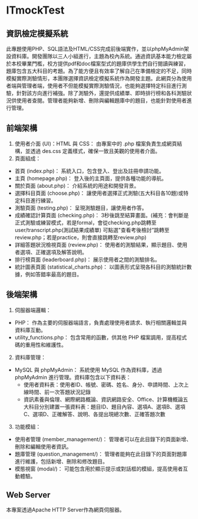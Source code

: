 # ITmockTest
## 資訊檢定模擬系統
此專題使用PHP、SQL語法及HTML/CSS完成前後端實作，並以phpMyAdmin架設資料庫。開發團隊以三人小組進行，主題為校內系統。通過資訊基本能力檢定屬於本校畢業門檻，校方提供pdf和doc檔案型式的題庫供學生們自行閱讀與練習，題庫包含五大科目的考題。為了能方便且有效率了解自己在準備檢定的不足，同時模擬實際測驗情形，本團隊選擇資訊檢定模擬系統作為開發主題。此網頁分為使用者端與管理者端，使用者不但能模擬實際測驗情況，也能夠選擇特定科目進行測驗，針對該方向進行補強。除了測驗外，還提供成績單、即時排行榜和各科測驗狀況供使用者查閱。管理者能夠新增、刪除與編輯題庫中的題目，也能針對使用者進行管理。
## 前端架構
1. 使用者介面 (UI)：HTML 與 CSS： 由專案中的 .php 檔案負責生成網頁結構，並透過 des.css 定義樣式，確保一致且美觀的使用者介面。
2. 頁面組成：
- 首頁 (index.php)： 系統入口，包含登入、登出及註冊申請功能。​
- 主頁 (homepage.php)： 登入後的主頁面，提供各種功能的導航。​
- 關於頁面 (about.php)： 介紹系統的用途和開發背景。​
- 選擇科目頁面 (choose.php)： 讓使用者選擇正式測驗(五大科目各10題)或特定科目進行練習。​
- 測驗頁面 (testing.php)： 呈現測驗題目，讓使用者作答。
- 成績確認計算頁面 (checking.php​)： 3秒後跳至結算畫面。(補充：會判斷是正式測驗或練習模式，若是formal，會從checking.php跳轉至 user/transcript.php(測試結果成績單) 可點選"查看考後檢討”跳轉至review.php；若是practice，則會直接跳轉至review.php)
- 詳細答題狀況檢視頁面 (review.php)： 使用者的測驗結果，顯示題目、使用者選項、正確選項及解答說明。​
- 排行榜頁面 (leaderboard.php)： 展示使用者之間的測驗排名。​
- 統計圖表頁面 (statistical_charts.php)： 以圖表形式呈現各科目的測驗統計數據，例如答錯率最高的題目。
## 後端架構
1. 伺服器端邏輯：
- PHP： 作為主要的伺服器端語言，負責處理使用者請求、執行相關邏輯並與資料庫互動。​
- utility_functions.php： 包含常用的函數，供其他 PHP 檔案調用，提高程式碼的重用性和維護性。
2. 資料庫管理：
- MySQL 與 phpMyAdmin： 系統使用 MySQL 作為資料庫，透過 phpMyAdmin 進行管理。資料庫包含以下資料表：
  - 使用者資料表：使用者ID、帳號、密碼、姓名、身分、申請時間、上次上線時間、前一次答題狀況記錄
  - 資訊素養與倫理、網際網路概論、資訊網路安全、Office、計算機概論五大科目分別建置一張資料表：題目ID、題目內容、選項A、選項B、選項C、選項D、正確解答、說明、各提出現總次數、正確答題次數
3. 功能模組：
- 使用者管理 (member_management/)： 管理者可以在此目錄下的頁面新增、刪除和編輯使用者資訊。​
- 題庫管理 (question_management/)： 管理者能夠在此目錄下的頁面對題庫進行維護，包括新增、刪除和修改題目。​
- 模態視窗 (modal/)： 可能包含用於顯示提示或對話框的模組，提高使用者互動體驗。
## Web Server
本專案透過Apache HTTP Server作為網頁伺服器。
